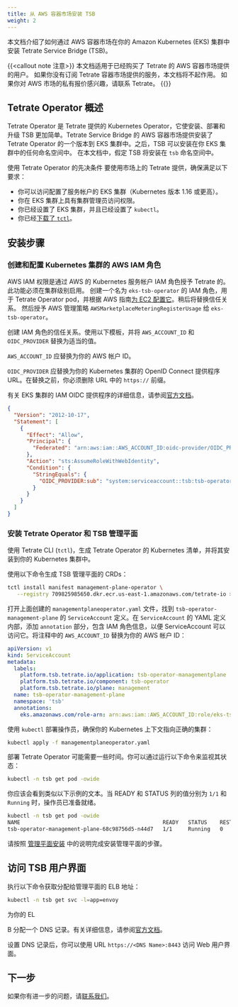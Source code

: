 ```yaml
---
title: 从 AWS 容器市场安装 TSB
weight: 2
---
```


本文档介绍了如何通过 AWS 容器市场在你的 Amazon Kubernetes (EKS) 集群中安装 Tetrate Service Bridge (TSB)。

{{<callout note 注意>}}
本文档适用于已经购买了 Tetrate 的 AWS 容器市场提供的用户。
如果你没有订阅 Tetrate 容器市场提供的服务，本文档将不起作用。
如果你对 AWS 市场的私有报价感兴趣，请联系 Tetrate。
{{</callout>}}

## Tetrate Operator 概述

Tetrate Operator 是 Tetrate 提供的 Kubernetes Operator，它使安装、部署和升级 TSB 更加简单。Tetrate Service Bridge 的 AWS 容器市场提供安装了 Tetrate Operator 的一个版本到 EKS 集群中。之后，TSB 可以安装在你 EKS 集群中的任何命名空间中。
在本文档中，假定 TSB 将安装在 `tsb` 命名空间中。

使用 Tetrate Operator 的先决条件
要使用市场上的 Tetrate 提供，确保满足以下要求：
* 你可以访问配置了服务帐户的 EKS 集群（Kubernetes 版本 1.16 或更高）。
* 你在 EKS 集群上具有集群管理员访问权限。
* 你已经设置了 EKS 集群，并且已经设置了 `kubectl`。
* 你已经[下载了 `tctl`](../../../../reference/cli/guide/index#installation)。

## 安装步骤

### 创建和配置 Kubernetes 集群的 AWS IAM 角色

AWS IAM 权限是通过 AWS 的 Kubernetes 服务帐户 IAM 角色授予 Tetrate 的。此功能必须在集群级别启用。
创建一个名为 `eks-tsb-operator` 的 IAM 角色，用于 Tetrate Operator pod，并根据 AWS 指南[为 EC2 配置它](https://docs.aws.amazon.com/IAM/latest/UserGuide/id_roles_create_for-service.html)。稍后将替换信任关系。
然后授予 AWS 管理策略 `AWSMarketplaceMeteringRegisterUsage` 给 `eks-tsb-operator`。

创建 IAM 角色的信任关系。使用以下模板，并将 `AWS_ACCOUNT_ID` 和 `OIDC_PROVIDER` 替换为适当的值。

`AWS_ACCOUNT_ID` 应替换为你的 AWS 帐户 ID。

`OIDC_PROVIDER` 应替换为你的 Kubernetes 集群的 OpenID Connect 提供程序 URL。在替换之前，你必须删除 URL 中的 `https://` 前缀。

有关 EKS 集群的 IAM OIDC 提供程序的详细信息，请参阅[官方文档](https://docs.aws.amazon.com/eks/latest/userguide/enable-iam-roles-for-service-accounts.html)。

```json
{
  "Version": "2012-10-17",
  "Statement": [
    {
      "Effect": "Allow",
      "Principal": {
        "Federated": "arn:aws:iam::AWS_ACCOUNT_ID:oidc-provider/OIDC_PROVIDER"
      },
      "Action": "sts:AssumeRoleWithWebIdentity",
      "Condition": {
        "StringEquals": {
          "OIDC_PROVIDER:sub": "system:serviceaccount::tsb:tsb-operator-management-plane"
        }
      }
    }
  ]
}
```

### 安装 Tetrate Operator 和 TSB 管理平面

使用 Tetrate CLI (`tctl`)，生成 Tetrate Operator 的 Kubernetes 清单，并将其安装到你的 Kubernetes 集群中。

使用以下命令生成 TSB 管理平面的 CRDs：

```bash
tctl install manifest management-plane-operator \
   --registry 709825985650.dkr.ecr.us-east-1.amazonaws.com/tetrate-io > managementplaneoperator.yaml
```

打开上面创建的 `managementplaneoperator.yaml` 文件，找到 `tsb-operator-management-plane` 的 `ServiceAccount` 定义。在 `ServiceAccount` 的 YAML 定义内部，添加 `annotation` 部分，包含 IAM 角色信息，以便 ServiceAccount 可以访问它。将注释中的 `AWS_ACCOUNT_ID` 替换为你的 AWS 帐户 ID：

```yaml
apiVersion: v1
kind: ServiceAccount
metadata:
  labels:
    platform.tsb.tetrate.io/application: tsb-operator-managementplane
    platform.tsb.tetrate.io/component: tsb-operator
    platform.tsb.tetrate.io/plane: management
  name: tsb-operator-management-plane
  namespace: 'tsb'
  annotations:
    eks.amazonaws.com/role-arn: arn:aws:iam::AWS_ACCOUNT_ID:role/eks-tsb-operator 
```

使用 `kubectl` 部署操作员，确保你的 Kubernetes 上下文指向正确的集群：

```bash
kubectl apply -f managementplaneoperator.yaml
```

部署 Tetrate Operator 可能需要一些时间。你可以通过运行以下命令来监视其状态：

```bash
kubectl -n tsb get pod -owide
```

你应该会看到类似以下示例的文本。当 READY 和 STATUS 列的值分别为 `1/1` 和 `Running` 时，操作员已准备就绪。

```bash
kubectl -n tsb get pod -owide
NAME                                             READY   STATUS    RESTARTS   AGE   IP               NODE                                              NOMINATED NODE   READINESS GATES
tsb-operator-management-plane-68c98756d5-n44d7   1/1     Running   0          71s   192.168.17.234   ip-192-168-24-207.ca-central-1.compute.internal   <none>          <none>
```

请按照 [管理平面安装](../../../self-managed/management-plane-installation#management-plane-installation) 中的说明完成安装管理平面的步骤。

## 访问 TSB 用户界面

执行以下命令获取分配给管理平面的 ELB 地址：

```bash
kubectl -n tsb get svc -l=app=envoy
```

为你的 EL

B 分配一个 DNS 记录。有关详细信息，请参阅[官方文档](https://docs.aws.amazon.com/Route53/latest/DeveloperGuide/resource-record-sets-creating.html)。

设置 DNS 记录后，你可以使用 URL `https://<DNS Name>:8443` 访问 Web 用户界面。

## 下一步

如果你有进一步的问题，请[联系我们](https://tetrate.io)。